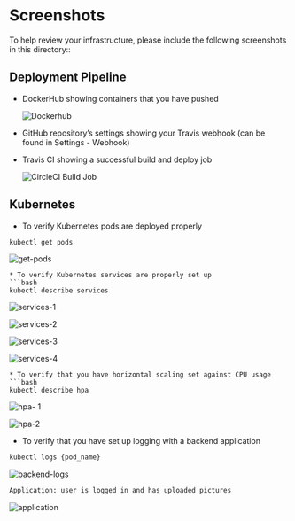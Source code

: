 # Screenshots
To help review your infrastructure, please include the following screenshots in this directory::

## Deployment Pipeline
* DockerHub showing containers that you have pushed

    ![Dockerhub](https://user-images.githubusercontent.com/65193001/178089567-49e96342-45dc-4b66-83d6-a60ad997e73a.png)



* GitHub repository’s settings showing your Travis webhook (can be found in Settings - Webhook)
* Travis CI showing a successful build and deploy job

    ![CircleCI Build Job](https://user-images.githubusercontent.com/65193001/178089564-cad6f2ae-8794-44e4-9da0-7fc5515d522d.png)



## Kubernetes
* To verify Kubernetes pods are deployed properly
```bash
kubectl get pods
```
![get-pods](https://user-images.githubusercontent.com/65193001/178095737-4472ac82-7c53-444b-9a5d-e99ceb6daf3b.png)



```
* To verify Kubernetes services are properly set up
```bash
kubectl describe services
```
![services-1](https://user-images.githubusercontent.com/65193001/178095745-56592f25-b2ed-4af1-97aa-a97cb10ae044.png)

![services-2](https://user-images.githubusercontent.com/65193001/178095752-8bbc7a95-239b-442e-920a-9b2094669d3c.png)

![services-3](https://user-images.githubusercontent.com/65193001/178095767-0b2ad3f9-d3c4-47aa-a434-8a17d313ba0e.png)

![services-4](https://user-images.githubusercontent.com/65193001/178095776-fb3d50ed-e92c-43f3-a0c4-8c910dc07fce.png)



```
* To verify that you have horizontal scaling set against CPU usage
```bash
kubectl describe hpa
```
![hpa- 1](https://user-images.githubusercontent.com/65193001/178095575-9f498ae4-3fde-4ef0-918d-fb7dd7bd4bb9.png)

![hpa-2](https://user-images.githubusercontent.com/65193001/178095583-308b6527-7fb9-4677-a7c1-75ec6f33ebcd.png)


* To verify that you have set up logging with a backend application
```bash
kubectl logs {pod_name}
```
![backend-logs](https://user-images.githubusercontent.com/65193001/178095623-3a374949-a428-47c2-b05f-e5bc17cb32db.png)


```bash
Application: user is logged in and has uploaded pictures
```
![application](https://user-images.githubusercontent.com/65193001/178095700-a1373c65-0c92-45f8-b135-9e0c77adeba8.png)

